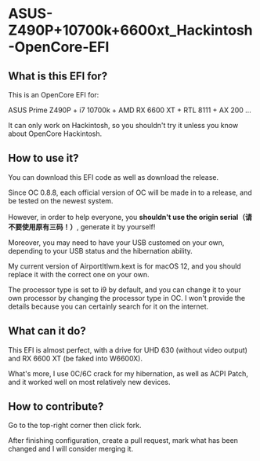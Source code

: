 # ASUS-Z490P+10700k+6600xt_Hackintosh-OpenCore-EFI

## What is this EFI for? 

This is an OpenCore EFI for: 

ASUS Prime Z490P + i7 10700k + AMD RX 6600 XT + RTL 8111 + AX 200 ...

It can only work on Hackintosh, so you shouldn't try it unless you know about OpenCore Hackintosh. 

## How to use it?

You can download this EFI code as well as download the release. 

Since OC 0.8.8, each official version of OC will be made in to a release, and be tested on the newest system. 

However, in order to help everyone, you **shouldn't use the origin serial（请不要使用原有三码！）**, generate it by yourself!

Moreover, you may need to have your USB customed on your own, depending to your USB status and the hibernation ability. 

My current version of AirportItlwm.kext is for macOS 12, and you should replace it with the correct one on your own. 

The processor type is set to i9 by default, and you can change it to your own processor by changing the processor type in OC. I won't provide the details because you can certainly search for it on the internet. 

## What can it do?

This EFI is almost perfect, with a drive for UHD 630 (without video output) and RX 6600 XT (be faked into W6600X). 

What's more, I use 0C/6C crack for my hibernation, as well as ACPI Patch, and it worked well on most relatively new devices. 

## How to contribute? 

Go to the top-right corner then click fork. 

After finishing configuration, create a pull request, mark what has been changed and I will consider merging it. 
